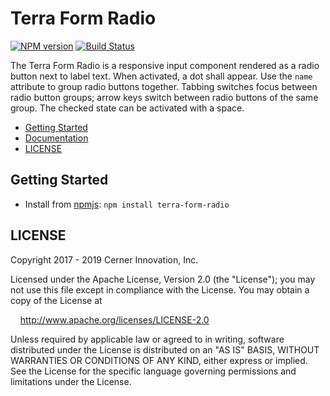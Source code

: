 # Terra Form Radio


[![NPM version](https://badgen.net/npm/v/terra-form-radio)](https://www.npmjs.org/package/terra-form-radio)
[![Build Status](https://badgen.net/travis/cerner/terra-core)](https://travis-ci.com/cerner/terra-core)

The Terra Form Radio is a responsive input component rendered as a radio button next to label text. When activated, a dot shall appear. Use the `name` attribute to group radio buttons together. Tabbing switches focus between radio button groups; arrow keys switch between radio buttons of the same group. The checked state can be activated with a space.

- [Getting Started](#getting-started)
- [Documentation](https://github.com/cerner/terra-core/tree/master/packages/terra-form-radio/docs)
- [LICENSE](#license)

## Getting Started

- Install from [npmjs](https://www.npmjs.com): `npm install terra-form-radio`

## LICENSE

Copyright 2017 - 2019 Cerner Innovation, Inc.

Licensed under the Apache License, Version 2.0 (the "License"); you may not use this file except in compliance with the License. You may obtain a copy of the License at

&nbsp;&nbsp;&nbsp;&nbsp;http://www.apache.org/licenses/LICENSE-2.0

Unless required by applicable law or agreed to in writing, software distributed under the License is distributed on an "AS IS" BASIS, WITHOUT WARRANTIES OR CONDITIONS OF ANY KIND, either express or implied. See the License for the specific language governing permissions and limitations under the License.
